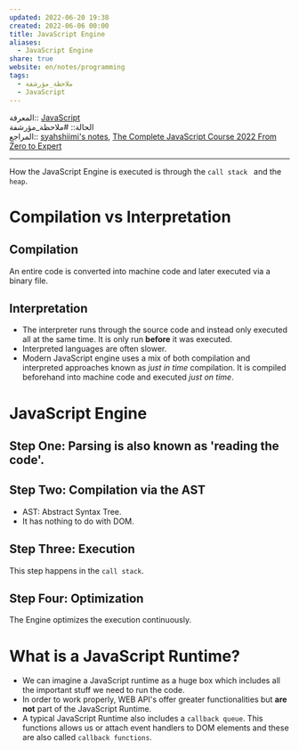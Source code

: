 ```yaml
---  
updated: 2022-06-20 19:38  
created: 2022-06-06 00:00  
title: JavaScript Engine  
aliases:  
  - JavaScript Engine  
share: true  
website: en/notes/programming  
tags:  
  - ملاحظة_مؤرشفة  
  - JavaScript  
---  
```

  
  
  
المعرفة:: [JavaScript](JavaScript)  
الحالة:: #ملاحظة_مؤرشفة  
المراجع:: [syahshiimi's notes](https://github.com/syahshiimi/second-brain/blob/a6bbf926dc6a391717c005c47e7f5b6a5e9327d9/05%20Learning/00%20JavaScript/202106301857%20%20The%20JavaScript%20Engine.md), [The Complete JavaScript Course 2022 From Zero to Expert](The%20Complete%20JavaScript%20Course%202022%20From%20Zero%20to%20Expert)  
  
---  
  
How the JavaScript Engine is executed is through the `call stack ` and the `heap`.  
  
# Compilation vs Interpretation  
  
## Compilation  
  
An entire code is converted into machine code and later executed via a binary file.  
  
## Interpretation  
  
- The interpreter runs through the source code and instead only executed all at the same time. It is only run **before** it was executed.  
- Interpreted languages are often slower.  
- Modern JavaScript engine uses a mix of both compilation and interpreted approaches known as _just in time_ compilation. It is compiled beforehand into machine code and executed _just on time_.  
  
# JavaScript Engine  
  
## Step One: Parsing is also known as 'reading the code'.  
  
## Step Two: Compilation via the AST  
  
- AST: Abstract Syntax Tree.  
- It has nothing to do with DOM.  
  
## Step Three: Execution  
  
This step happens in the `call stack`.  
  
## Step Four: Optimization  
  
The Engine optimizes the execution continuously.  
  
# What is a JavaScript Runtime?  
  
- We can imagine a JavaScript runtime as a huge box which includes all the important stuff we need to run the code.  
- In order to work properly, WEB API's offer greater functionalities but **are not** part of the JavaScript Runtime.  
- A typical JavaScript Runtime also includes a `callback queue`. This functions allows us or attach event handlers to DOM elements and these are also called `callback functions`.  
